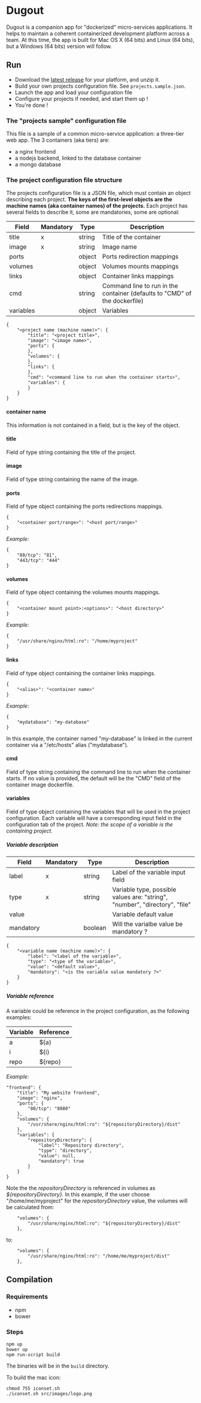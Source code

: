 # Dugout

Dugout is a companion app for "dockerized" micro-services applications.
It helps to maintain a coherent containerized development platform across a team.
At this time, the app is built for Mac OS X (64 bits) and Linux (64 bits), but a Windows (64 bits) version will follow.

## Run

- Download the [latest release](https://github.com/mobapi/dugout/releases/latest) for your platform, and unzip it.
- Build your own projects configuration file. See `projects.sample.json`.
- Launch the app and load your configuration file
- Configure your projects if needed, and start them up !
- You're done !

### The "projects sample" configuration file

This file is a sample of a common micro-service application: a three-tier web app.
The 3 containers (aka tiers) are:

- a nginx frontend
- a nodejs backend, linked to the database container
- a mongo database

### The project configuration file structure

The projects configuration file is a JSON file, which must contain an object describing each project.
**The keys of the first-level objects are the machine names (aka container names) of the projects.**
Each project has several fields to describe it, some are mandatories, some are optional:

|Field|Mandatory|Type|Description|
|---|---|---|---|
|title|x|string|Title of the container|
|image|x|string|Image name|
|ports| |object|Ports redirection mappings|
|volumes| |object|Volumes mounts mappings|
|links| |object|Container links mappings|
|cmd| |string|Command line to run in the container (defaults to "CMD" of the dockerfile)|
|variables| |object|Variables|

    {
        "<project name (machine name)>": {
            "title": "<project title>",
            "image": "<image name>",
            "ports": {
            },
            "volumes": {
            },
            "links": {
            },
            "cmd": "<command line to run when the container starts>",
            "variables": {
            }
        }
    }

#### container name

This information is not contained in a field, but is the key of the object.

#### title

Field of type string containing the title of the project.

#### image

Field of type string containing the name of the image.

#### ports

Field of type object containing the ports redirections mappings.

    {
        "<container port/range>": "<host port/range>"
    }

*Example:*

    {
        "80/tcp": "81",
        "443/tcp": "444"
    }

#### volumes

Field of type object containing the volumes mounts mappings.

    {
        "<container mount point>:<options>": "<host directory>"
    }

*Example:*

    {
        "/usr/share/nginx/html:ro": "/home/myproject"
    }

#### links

Field of type object containing the container links mappings.

    {
        "<alias>": "<container name>"
    }

*Example:*

    {
        "mydatabase": "my-database"
    }
In this example, the container named "my-database" is linked in the current container via a "/etc/hosts" alias ("mydatabase").

#### cmd

Field of type string containing the command line to run when the container starts.
If no value is provided, the default will be the "CMD" field of the container image dockerfile.

#### variables

Field of type object containing the variables that will be used in the project configuration.
Each variable will have a corresponding input field in the configuration tab of the project.
*Note: the scope of a variable is the containing project.*

##### Variable description

|Field|Mandatory|Type|Description|
|---|---|---|---|
|label|x|string|Label of the variable input field|
|type|x|string|Variable type, possible values are: "string", "number", "directory", "file"|
|value| | |Variable default value|
|mandatory| |boolean|Will the varialbe value be mandatory ?|

    {
        "<variable name (machine name)>": {
            "label": "<label of the variable>",
            "type": "<type of the variable>",
            "value": "<default value>",
            "mandatory": "<is the variable value mandatory ?>"
        }
    }

##### Variable reference

A variable could be reference in the project configuration, as the following examples:

|Variable|Reference|
|---|---|
|a|${a}|
|i|${i}|
|repo|${repo}|

*Example:*

    "frontend": {
        "title": "My website frontend",
        "image": "nginx",
        "ports": {
            "80/tcp": "8080"
        },
        "volumes": {
            "/usr/share/nginx/html:ro": "${repositoryDirectory}/dist"
        },
        "variables": {
            "repositoryDirectory": {
                "label": "Repository directory",
                "type": "directory",
                "value": null,
                "mandatory": true
            }
        }
    }

Note the the *repositoryDirectory* is referenced in volumes as *${repositoryDirectory}.*
In this example, if the user choose "/home/me/myproject" for the *repositoryDirectory* value, the volumes will be calculated from:

        "volumes": {
            "/usr/share/nginx/html:ro": "${repositoryDirectory}/dist"
        },

to:

        "volumes": {
            "/usr/share/nginx/html:ro": "/home/me/myproject/dist"
        },


## Compilation

### Requirements

- npm
- bower

### Steps

    npm up
    bower up
    npm run-script build

The binaries will be in the `build` directory.

To build the mac icon:

    chmod 755 iconset.sh
    ./iconset.sh src/images/logo.png
